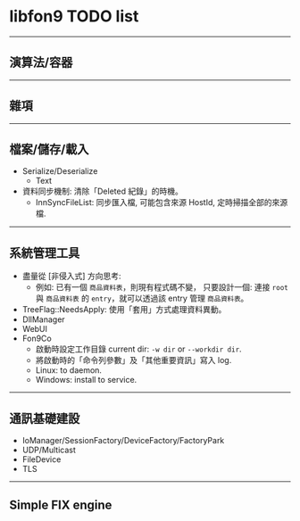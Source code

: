 libfon9 TODO list
=======================

---------------------------------------
## 演算法/容器
---------------------------------------
## 雜項
---------------------------------------
## 檔案/儲存/載入
* Serialize/Deserialize
  * Text
* 資料同步機制: 清除「Deleted 紀錄」的時機。
  * InnSyncFileList: 同步匯入檔, 可能包含來源 HostId, 定時掃描全部的來源檔.
---------------------------------------
## 系統管理工具

* 盡量從 [非侵入式] 方向思考:
  * 例如: 已有一個 `商品資料表`，則現有程式碼不變，
    只要設計一個: 連接 `root` 與 `商品資料表` 的 `entry`，就可以透過該 entry 管理 `商品資料表`。
* TreeFlag::NeedsApply: 使用「套用」方式處理資料異動。
* DllManager
* WebUI
* Fon9Co
  * 啟動時設定工作目錄 current dir: `-w dir` or `--workdir dir`.
  * 將啟動時的「命令列參數」及「其他重要資訊」寫入 log.
  * Linux: to daemon.
  * Windows: install to service.

---------------------------------------
## 通訊基礎建設
* IoManager/SessionFactory/DeviceFactory/FactoryPark
* UDP/Multicast
* FileDevice
* TLS
---------------------------------------
## Simple FIX engine
